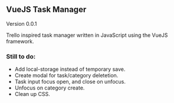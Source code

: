 ## VueJS Task Manager
Version 0.0.1

Trello inspired task manager written in JavaScript using the VueJS framework.

### Still to do:
* Add local-storage instead of temporary save.
* Create modal for task/category deletetion. 
* Task input focus open, and close on unfocus.
* Unfocus on category create.
* Clean up CSS.
